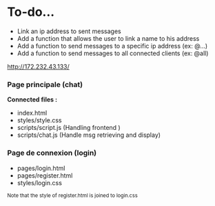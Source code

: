 # To-do...
- Link an ip address to sent messages
- Add a function that allows the user to link a name to his address
- Add a function to send messages to a specific ip address (ex: @...)
- Add a function to send messages to all connected clients (ex: @all)

http://172.232.43.133/

### Page principale (chat)
**Connected files :** 
- index.html
- styles/style.css
- scripts/script.js (Handling frontend )
- scripts/chat.js (Handle msg retrieving and display)

### Page de connexion (login)
- pages/login.html
- pages/register.html
- styles/login.css

<sub>Note that the style of register.html is joined to login.css</sub>